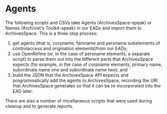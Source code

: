 Agents
======

The following scripts and CSVs take Agents (ArchivesSpace-speak) or Names (Archivist's Toolkit-speak) in our EADs and import them to ArchivesSpace. This is a three step process:

  1. get agents (that is, corpname, famname and persname subelements of controlaccess and origination elements)from our EADs; 
  2. use OpenRefine (or, in the case of persname elements, a separate script) to parse them out into the different parts that ArchivesSpace expects (for example, in the case of corpname elements, primary name, subordinate name one and subordinate name two); and
  3. build the JSON that the ArchivesSpace API expects and programmatically add the agents to ArchivesSpace, recording the URI that ArchivesSpace generates so that it can be re-incorporated into the EAD later.
  
There are also a number of micellaneous scripts that were used during cleanup and to generate reports.

